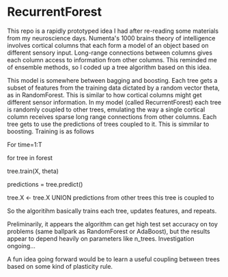 # RecurrentForest

This repo is a rapidly prototyped idea I had after re-reading some materials from my neuroscience days. Numenta's 1000 brains theory of intelligence involves cortical columns that each form a model of an object based on different sensory input. Long-range connections between columns gives each column access to information from other columns. This reminded me of ensemble methods, so I coded up a tree algorithm based on this idea. 

This model is somewhere between bagging and boosting. Each tree gets a subset of features from the training data dictated by a random vector theta, as in RandomForest. This is similar to how cortical columns might get different sensor information. In my model (called RecurrentForest) each tree is randomly coupled to other trees, emulating the way a single cortical column receives sparse long range connections from other columns. Each tree gets to use the predictions of trees coupled to it. This is simmilar to boosting. Training is as follows

For time=1:T

for tree in forest

tree.train(X, theta)

predictions = tree.predict()

tree.X <- tree.X UNION predictions from other trees this tree is coupled to

So the algoritihm basically trains each tree, updates features, and repeats.
    
Preliminarily, it appears the algorithm can get high test set accuracy on toy problems (same ballpark as RandomForest or AdaBoost), but the results appear to depend heavily on parameters like n_trees. Investigation ongoing...

A fun idea going forward would be to learn a useful coupling between trees based on some kind of plasticity rule. 
